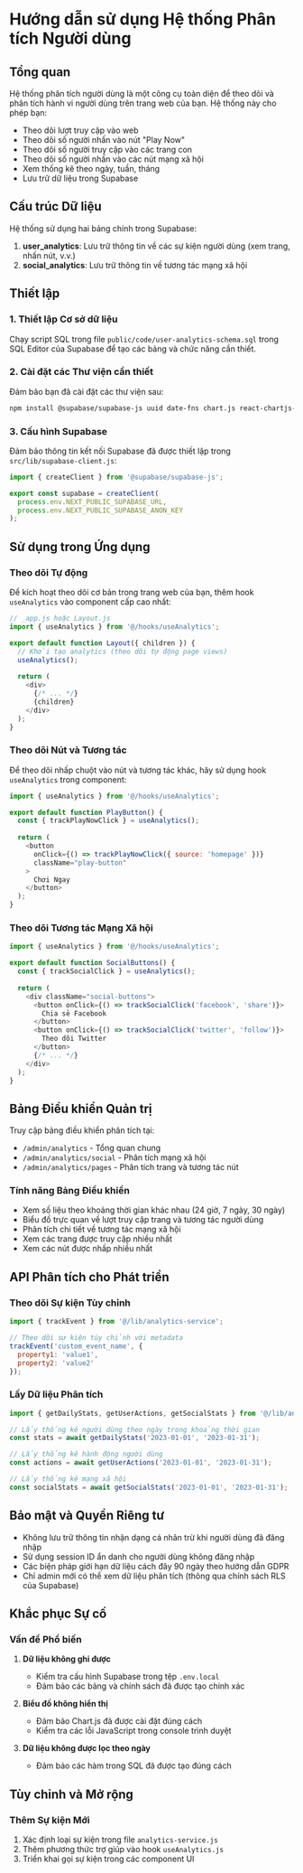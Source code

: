 # Hướng dẫn sử dụng Hệ thống Phân tích Người dùng

## Tổng quan

Hệ thống phân tích người dùng là một công cụ toàn diện để theo dõi và phân tích hành vi người dùng trên trang web của bạn. Hệ thống này cho phép bạn:

- Theo dõi lượt truy cập vào web
- Theo dõi số người nhấn vào nút "Play Now"
- Theo dõi số người truy cập vào các trang con
- Theo dõi số người nhấn vào các nút mạng xã hội
- Xem thống kê theo ngày, tuần, tháng
- Lưu trữ dữ liệu trong Supabase

## Cấu trúc Dữ liệu

Hệ thống sử dụng hai bảng chính trong Supabase:

1. **user_analytics**: Lưu trữ thông tin về các sự kiện người dùng (xem trang, nhấn nút, v.v.)
2. **social_analytics**: Lưu trữ thông tin về tương tác mạng xã hội

## Thiết lập

### 1. Thiết lập Cơ sở dữ liệu

Chạy script SQL trong file `public/code/user-analytics-schema.sql` trong SQL Editor của Supabase để tạo các bảng và chức năng cần thiết.

### 2. Cài đặt các Thư viện cần thiết

Đảm bảo bạn đã cài đặt các thư viện sau:

```bash
npm install @supabase/supabase-js uuid date-fns chart.js react-chartjs-2
```

### 3. Cấu hình Supabase

Đảm bảo thông tin kết nối Supabase đã được thiết lập trong `src/lib/supabase-client.js`:

```javascript
import { createClient } from '@supabase/supabase-js';

export const supabase = createClient(
  process.env.NEXT_PUBLIC_SUPABASE_URL,
  process.env.NEXT_PUBLIC_SUPABASE_ANON_KEY
);
```

## Sử dụng trong Ứng dụng

### Theo dõi Tự động

Để kích hoạt theo dõi cơ bản trong trang web của bạn, thêm hook `useAnalytics` vào component cấp cao nhất:

```javascript
// _app.js hoặc Layout.js
import { useAnalytics } from '@/hooks/useAnalytics';

export default function Layout({ children }) {
  // Khởi tạo analytics (theo dõi tự động page views)
  useAnalytics();
  
  return (
    <div>
      {/* ... */}
      {children}
    </div>
  );
}
```

### Theo dõi Nút và Tương tác

Để theo dõi nhấp chuột vào nút và tương tác khác, hãy sử dụng hook `useAnalytics` trong component:

```javascript
import { useAnalytics } from '@/hooks/useAnalytics';

export default function PlayButton() {
  const { trackPlayNowClick } = useAnalytics();
  
  return (
    <button 
      onClick={() => trackPlayNowClick({ source: 'homepage' })}
      className="play-button"
    >
      Chơi Ngay
    </button>
  );
}
```

### Theo dõi Tương tác Mạng Xã hội

```javascript
import { useAnalytics } from '@/hooks/useAnalytics';

export default function SocialButtons() {
  const { trackSocialClick } = useAnalytics();
  
  return (
    <div className="social-buttons">
      <button onClick={() => trackSocialClick('facebook', 'share')}>
        Chia sẻ Facebook
      </button>
      <button onClick={() => trackSocialClick('twitter', 'follow')}>
        Theo dõi Twitter
      </button>
      {/* ... */}
    </div>
  );
}
```

## Bảng Điều khiển Quản trị

Truy cập bảng điều khiển phân tích tại:

- `/admin/analytics` - Tổng quan chung
- `/admin/analytics/social` - Phân tích mạng xã hội
- `/admin/analytics/pages` - Phân tích trang và tương tác nút

### Tính năng Bảng Điều khiển

- Xem số liệu theo khoảng thời gian khác nhau (24 giờ, 7 ngày, 30 ngày)
- Biểu đồ trực quan về lượt truy cập trang và tương tác người dùng
- Phân tích chi tiết về tương tác mạng xã hội
- Xem các trang được truy cập nhiều nhất
- Xem các nút được nhấp nhiều nhất

## API Phân tích cho Phát triển

### Theo dõi Sự kiện Tùy chỉnh

```javascript
import { trackEvent } from '@/lib/analytics-service';

// Theo dõi sự kiện tùy chỉnh với metadata
trackEvent('custom_event_name', {
  property1: 'value1',
  property2: 'value2'
});
```

### Lấy Dữ liệu Phân tích

```javascript
import { getDailyStats, getUserActions, getSocialStats } from '@/lib/analytics-service';

// Lấy thống kê người dùng theo ngày trong khoảng thời gian
const stats = await getDailyStats('2023-01-01', '2023-01-31');

// Lấy thống kê hành động người dùng
const actions = await getUserActions('2023-01-01', '2023-01-31');

// Lấy thống kê mạng xã hội
const socialStats = await getSocialStats('2023-01-01', '2023-01-31');
```

## Bảo mật và Quyền Riêng tư

- Không lưu trữ thông tin nhận dạng cá nhân trừ khi người dùng đã đăng nhập
- Sử dụng session ID ẩn danh cho người dùng không đăng nhập
- Các biện pháp giới hạn dữ liệu cách đây 90 ngày theo hướng dẫn GDPR
- Chỉ admin mới có thể xem dữ liệu phân tích (thông qua chính sách RLS của Supabase)

## Khắc phục Sự cố

### Vấn đề Phổ biến

1. **Dữ liệu không ghi được**
   - Kiểm tra cấu hình Supabase trong tệp `.env.local`
   - Đảm bảo các bảng và chính sách đã được tạo chính xác

2. **Biểu đồ không hiển thị**
   - Đảm bảo Chart.js đã được cài đặt đúng cách
   - Kiểm tra các lỗi JavaScript trong console trình duyệt

3. **Dữ liệu không được lọc theo ngày**
   - Đảm bảo các hàm trong SQL đã được tạo đúng cách

## Tùy chỉnh và Mở rộng

### Thêm Sự kiện Mới

1. Xác định loại sự kiện trong file `analytics-service.js`
2. Thêm phương thức trợ giúp vào hook `useAnalytics.js`
3. Triển khai gọi sự kiện trong các component UI 